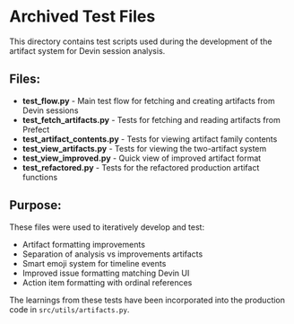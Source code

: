 # Archived Test Files

This directory contains test scripts used during the development of the artifact system for Devin session analysis.

## Files:

- **test_flow.py** - Main test flow for fetching and creating artifacts from Devin sessions
- **test_fetch_artifacts.py** - Tests for fetching and reading artifacts from Prefect
- **test_artifact_contents.py** - Tests for viewing artifact family contents
- **test_view_artifacts.py** - Tests for viewing the two-artifact system
- **test_view_improved.py** - Quick view of improved artifact format
- **test_refactored.py** - Tests for the refactored production artifact functions

## Purpose:

These files were used to iteratively develop and test:
- Artifact formatting improvements
- Separation of analysis vs improvements artifacts
- Smart emoji system for timeline events
- Improved issue formatting matching Devin UI
- Action item formatting with ordinal references

The learnings from these tests have been incorporated into the production code in `src/utils/artifacts.py`.
